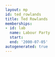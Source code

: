 ```yaml
---
layout: mp
id: ted_rowlands
title: Ted Rowlands
memberships:
- id: lab
  name: Labour Party
  start: 
  end: '2000-07-05'
autogenerated: true
---
```

